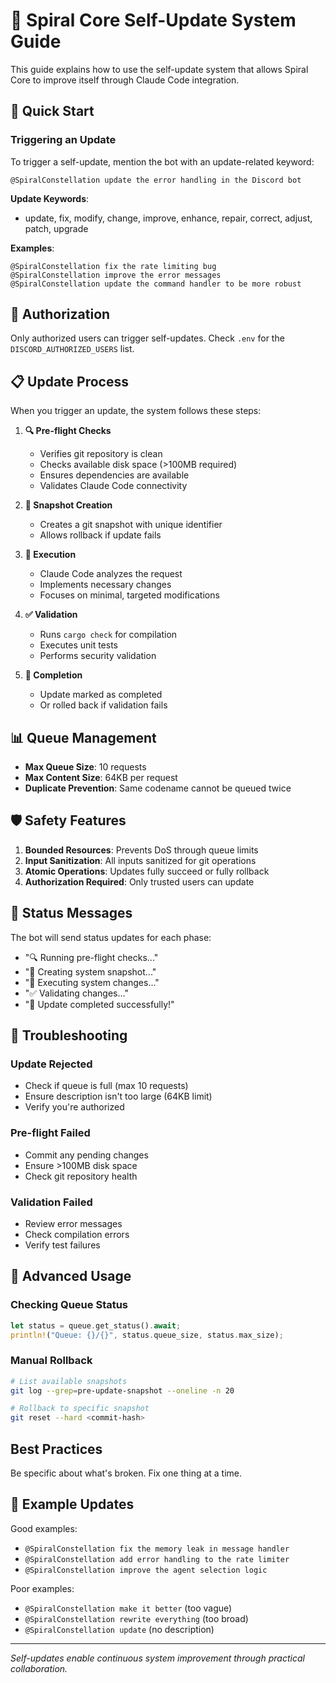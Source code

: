 # 🔄 Spiral Core Self-Update System Guide

This guide explains how to use the self-update system that allows Spiral Core to improve itself through Claude Code integration.

## 🚀 Quick Start

### Triggering an Update

To trigger a self-update, mention the bot with an update-related keyword:

```
@SpiralConstellation update the error handling in the Discord bot
```

**Update Keywords**:

- update, fix, modify, change, improve, enhance, repair, correct, adjust, patch, upgrade

**Examples**:

```
@SpiralConstellation fix the rate limiting bug
@SpiralConstellation improve the error messages
@SpiralConstellation update the command handler to be more robust
```

## 🔐 Authorization

Only authorized users can trigger self-updates. Check `.env` for the `DISCORD_AUTHORIZED_USERS` list.

## 📋 Update Process

When you trigger an update, the system follows these steps:

1. **🔍 Pre-flight Checks**

   - Verifies git repository is clean
   - Checks available disk space (>100MB required)
   - Ensures dependencies are available
   - Validates Claude Code connectivity

2. **📸 Snapshot Creation**

   - Creates a git snapshot with unique identifier
   - Allows rollback if update fails

3. **🔧 Execution**

   - Claude Code analyzes the request
   - Implements necessary changes
   - Focuses on minimal, targeted modifications

4. **✅ Validation**

   - Runs `cargo check` for compilation
   - Executes unit tests
   - Performs security validation

5. **🎉 Completion**
   - Update marked as completed
   - Or rolled back if validation fails

## 📊 Queue Management

- **Max Queue Size**: 10 requests
- **Max Content Size**: 64KB per request
- **Duplicate Prevention**: Same codename cannot be queued twice

## 🛡️ Safety Features

1. **Bounded Resources**: Prevents DoS through queue limits
2. **Input Sanitization**: All inputs sanitized for git operations
3. **Atomic Operations**: Updates fully succeed or fully rollback
4. **Authorization Required**: Only trusted users can update

## 📝 Status Messages

The bot will send status updates for each phase:

- "🔍 Running pre-flight checks..."
- "📸 Creating system snapshot..."
- "🚀 Executing system changes..."
- "✅ Validating changes..."
- "🎉 Update completed successfully!"

## 🚨 Troubleshooting

### Update Rejected

- Check if queue is full (max 10 requests)
- Ensure description isn't too large (64KB limit)
- Verify you're authorized

### Pre-flight Failed

- Commit any pending changes
- Ensure >100MB disk space
- Check git repository health

### Validation Failed

- Review error messages
- Check compilation errors
- Verify test failures

## 🔧 Advanced Usage

### Checking Queue Status

```rust
let status = queue.get_status().await;
println!("Queue: {}/{}", status.queue_size, status.max_size);
```

### Manual Rollback

```bash
# List available snapshots
git log --grep=pre-update-snapshot --oneline -n 20

# Rollback to specific snapshot
git reset --hard <commit-hash>
```

## Best Practices

Be specific about what's broken. Fix one thing at a time.

## 🌟 Example Updates

Good examples:

- `@SpiralConstellation fix the memory leak in message handler`
- `@SpiralConstellation add error handling to the rate limiter`
- `@SpiralConstellation improve the agent selection logic`

Poor examples:

- `@SpiralConstellation make it better` (too vague)
- `@SpiralConstellation rewrite everything` (too broad)
- `@SpiralConstellation update` (no description)

---

*Self-updates enable continuous system improvement through practical collaboration.*

